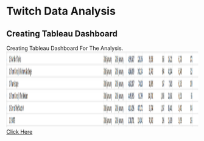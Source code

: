 # Twitch Data Analysis
## Creating Tableau Dashboard
 Creating Tableau Dashboard For The Analysis.
<img src = "https://github.com/Felatcetin/excel-twitchdata/blob/main/Screenshot%202022-09-08%20201619.png" width="auto" height="200" align="auto" >
<a href="https://public.tableau.com/app/profile/felat/viz/TwitchStreamingAnalysis/Story1">Click Here</a>
